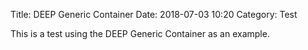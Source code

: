 Title: DEEP Generic Container
Date: 2018-07-03 10:20
Category: Test

This is a test using the DEEP Generic Container as an example.
